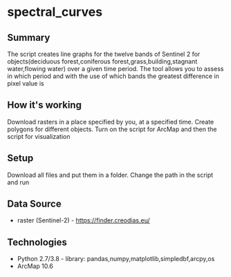 # spectral_curves

## Summary
The script creates line graphs for the twelve bands of Sentinel 2 for objects(deciduous forest,coniferous forest,grass,building,stagnant water,flowing water) over a given time period.
The tool allows you to assess in which period and with the use of which bands the greatest difference in pixel value is

## How it's working
Download rasters in a place specified by you, at a specified time. Create polygons for different objects. Turn on the script for ArcMap and then the script for visualization

## Setup
Download all files and put them in a folder. Change the path in the script and run

## Data Source
* raster (Sentinel-2) - https://finder.creodias.eu/ 

## Technologies
* Python 2.7/3.8 - library: pandas,numpy,matplotlib,simpledbf,arcpy,os
* ArcMap 10.6
